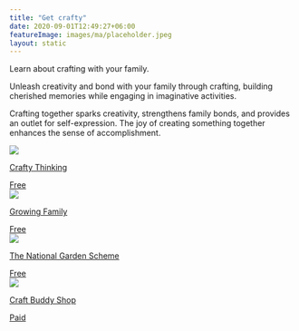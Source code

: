 ```yaml
---
title: "Get crafty"
date: 2020-09-01T12:49:27+06:00
featureImage: images/ma/placeholder.jpeg
layout: static
---
```


Learn about crafting with your family.

Unleash creativity and bond with your family through crafting, building cherished memories while engaging in imaginative activities.

Crafting together sparks creativity, strengthens family bonds, and provides an outlet for self-expression. The joy of creating something together enhances the sense of accomplishment.

<a class="ma-link" href="https://craftythinking.com/fun-family-crafts/"><div class="ma-card ma-card-Community"><div class="ma-icon"><img src ="/images/Icon-check - community - opacity.svg"/></div><div class="ma-name"><p>Crafty Thinking</p></div><div class="ma-paid-text"><span>Free </span></div></div></a><a class="ma-link" href="https://growingfamily.co.uk/craft/14-ways-crafting-benefits-mental-health/"><div class="ma-card ma-card-Community"><div class="ma-icon"><img src ="/images/Icon-check - community - opacity.svg"/></div><div class="ma-name"><p>Growing Family</p></div><div class="ma-paid-text"><span>Free </span></div></div></a><a class="ma-link" href="https://ngs.org.uk/get-crafting-with-your-family/"><div class="ma-card ma-card-Community"><div class="ma-icon"><img src ="/images/Icon-check - community - opacity.svg"/></div><div class="ma-name"><p>The National Garden Scheme</p></div><div class="ma-paid-text"><span>Free </span></div></div></a><a class="ma-link" href="https://www.awin1.com/cread.php?awinmid=45747&awinaffid=1198638&ued=https%3A%2F%2Fwww.craftbuddyshop.com%2F"><div class="ma-card ma-card-Community"><div class="ma-icon"><img src ="/images/Icon-pound - community - opacity.svg"/></div><div class="ma-name"><p>Craft Buddy Shop</p></div><div class="ma-paid-text"><span>Paid</span></div></div></a>  

<br/><br/>






